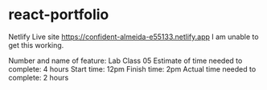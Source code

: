 # react-portfolio

Netlify Live site https://confident-almeida-e55133.netlify.app
I am unable to get this working. 

Number and name of feature: Lab Class 05
Estimate of time needed to complete: 4 hours
Start time: 12pm
Finish time: 2pm
Actual time needed to complete: 2 hours
